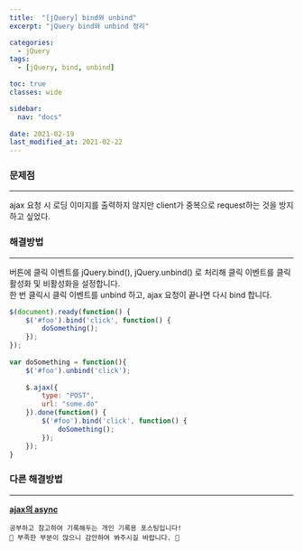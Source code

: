 ```yaml
---
title:  "[jQuery] bind와 unbind"
excerpt: "jQuery bind와 unbind 정리"

categories:
  - jQuery
tags:
  - [jQuery, bind, unbind]

toc: true
classes: wide

sidebar:
  nav: "docs"
 
date: 2021-02-19
last_modified_at: 2021-02-22
---
```


### 문제점
---
ajax 요청 시 로딩 이미지를 출력하지 않지만 client가 중복으로 request하는 것을 방지하고 싶었다.

### 해결방법
---
버튼에 클릭 이벤트를 jQuery.bind(), jQuery.unbind() 로 처리해 클릭 이벤트를 클릭 활성화 및 비활성화을 설정합니다.<br>
한 번 클릭시 클릭 이벤트를 unbind 하고, ajax 요청이 끝나면 다시 bind 합니다.

```javascript
$(document).ready(function() {
	$('#foo').bind('click', function() {
		doSomething();  
	});
});
 
var doSomething = function(){
	$('#foo').unbind('click');
  
	$.ajax({
		type: "POST",
		url: "some.do"
	}).done(function() {
		$('#foo').bind('click', function() {
			doSomething();  
		});    
	});
}
```

### 다른 해결방법
---
[**ajax의 async**](https://eunrin15.github.io/ajax/ajax-async)

```
공부하고 참고하여 기록해두는 개인 기록용 포스팅입니다!
🤔 부족한 부분이 많으니 감안하여 봐주시길 바랍니다. 🤔
```
